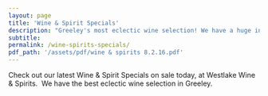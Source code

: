 ```yaml
---
layout: page
title: 'Wine & Spirit Specials'
description: "Greeley's most eclectic wine selection! We have a huge inventory to choose from, both foreign and domestic."
subtitle:
permalink: /wine-spirits-specials/
pdf_path: '/assets/pdf/wine & spirits 8.2.16.pdf'
---
```



Check out our latest Wine & Spirit Specials on sale today, at Westlake Wine & Spirits.  We have the best eclectic wine selection in Greeley.
